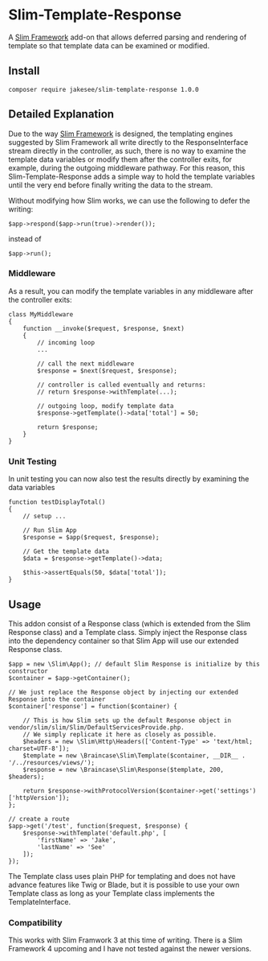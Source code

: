 # Slim-Template-Response
A [Slim Framework](https://github.com/slimphp/Slim) add-on that allows deferred parsing and rendering of template so that template data can be examined or modified.

## Install
    composer require jakesee/slim-template-response 1.0.0

## Detailed Explanation
Due to the way [Slim Framework](https://github.com/slimphp/Slim) is designed, the templating engines suggested by Slim Framework all write directly to the ResponseInterface stream directly in the controller, as such, there is no way to examine the template data variables or modify them after the controller exits, for example, during the outgoing middleware pathway. For this reason, this Slim-Template-Response adds a simple way to hold the template variables until the very end before finally writing the data to the stream.

Without modifying how Slim works, we can use the following to defer the writing:

    $app->respond($app->run(true)->render());

instead of 

    $app->run();

### Middleware
As a result, you can modify the template variables in any middleware after the controller exits:

	class MyMiddleware
	{
		function __invoke($request, $response, $next)
		{
			// incoming loop
			...

			// call the next middleware
			$response = $next($request, $response);

			// controller is called eventually and returns:
			// return $response->withTemplate(...);

			// outgoing loop, modify template data
			$response->getTemplate()->data['total'] = 50;

			return $response;
		}
	}
  
### Unit Testing
In unit testing you can now also test the results directly by examining the data variables

	function testDisplayTotal()
	{
		// setup ...

		// Run Slim App
		$response = $app($request, $response);

		// Get the template data
		$data = $response->getTemplate()->data;

		$this->assertEquals(50, $data['total']);
	}

## Usage
This addon consist of a Response class (which is extended from the Slim Response class) and a Template class. Simply inject the Response class into the dependency container so that Slim App will use our extended Response class.

	$app = new \Slim\App(); // default Slim Response is initialize by this constructor
	$container = $app->getContainer();

	// We just replace the Response object by injecting our extended Response into the container
	$container['response'] = function($container) {
	
		// This is how Slim sets up the default Response object in vendor/slim/slim/Slim/DefaultServicesProvide.php.
		// We simply replicate it here as closely as possible.
		$headers = new \Slim\Http\Headers(['Content-Type' => 'text/html; charset=UTF-8']);
		$template = new \Braincase\Slim\Template($container, __DIR__ . '/../resources/views/');
		$response = new \Braincase\Slim\Response($template, 200, $headers);

		return $response->withProtocolVersion($container->get('settings')['httpVersion']);
	};

	// create a route
	$app->get('/test', function($request, $response) {
		$response->withTemplate('default.php', [
			'firstName' => 'Jake',
			'lastName' => 'See'
		]);
	});
	
The Template class uses plain PHP for templating and does not have advance features like Twig or Blade, but it is possible to use your own Template class as long as your Template class implements the TemplateInterface.

### Compatibility
This works with Slim Framwork 3 at this time of writing. There is a Slim Framework 4 upcoming and I have not tested against the newer versions.
